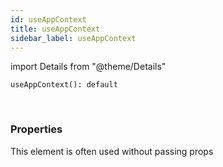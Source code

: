 ```yaml
---
id: useAppContext
title: useAppContext
sidebar_label: useAppContext
---
```


import Details from "@theme/Details"


```tsx
useAppContext(): default
```
<br/>



### Properties

This element is often used without passing props

